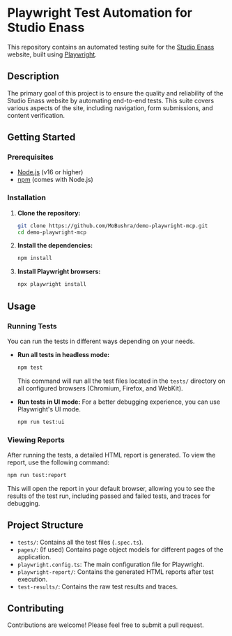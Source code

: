 # Playwright Test Automation for Studio Enass

This repository contains an automated testing suite for the [Studio Enass](https://www.studioenass.com/) website, built using [Playwright](https://playwright.dev/).

## Description

The primary goal of this project is to ensure the quality and reliability of the Studio Enass website by automating end-to-end tests. This suite covers various aspects of the site, including navigation, form submissions, and content verification.

## Getting Started

### Prerequisites

- [Node.js](https://nodejs.org/) (v16 or higher)
- [npm](https://www.npmjs.com/) (comes with Node.js)

### Installation

1.  **Clone the repository:**
    ```bash
    git clone https://github.com/MoBushra/demo-playwright-mcp.git
    cd demo-playwright-mcp
    ```

2.  **Install the dependencies:**
    ```bash
    npm install
    ```

3.  **Install Playwright browsers:**
    ```bash
    npx playwright install
    ```

## Usage

### Running Tests

You can run the tests in different ways depending on your needs.

-   **Run all tests in headless mode:**
    ```bash
    npm test
    ```
    This command will run all the test files located in the `tests/` directory on all configured browsers (Chromium, Firefox, and WebKit).

-   **Run tests in UI mode:**
    For a better debugging experience, you can use Playwright's UI mode.
    ```bash
    npm run test:ui
    ```

### Viewing Reports

After running the tests, a detailed HTML report is generated. To view the report, use the following command:

```bash
npm run test:report
```

This will open the report in your default browser, allowing you to see the results of the test run, including passed and failed tests, and traces for debugging.

## Project Structure

-   `tests/`: Contains all the test files (`.spec.ts`).
-   `pages/`: (If used) Contains page object models for different pages of the application.
-   `playwright.config.ts`: The main configuration file for Playwright.
-   `playwright-report/`: Contains the generated HTML reports after test execution.
-   `test-results/`: Contains the raw test results and traces.

## Contributing

Contributions are welcome! Please feel free to submit a pull request. 